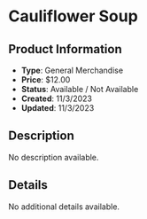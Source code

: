 # Cauliflower Soup

## Product Information
- **Type**: General Merchandise
- **Price**: $12.00
- **Status**: Available / Not Available
- **Created**: 11/3/2023
- **Updated**: 11/3/2023

## Description
No description available.



## Details
No additional details available.

